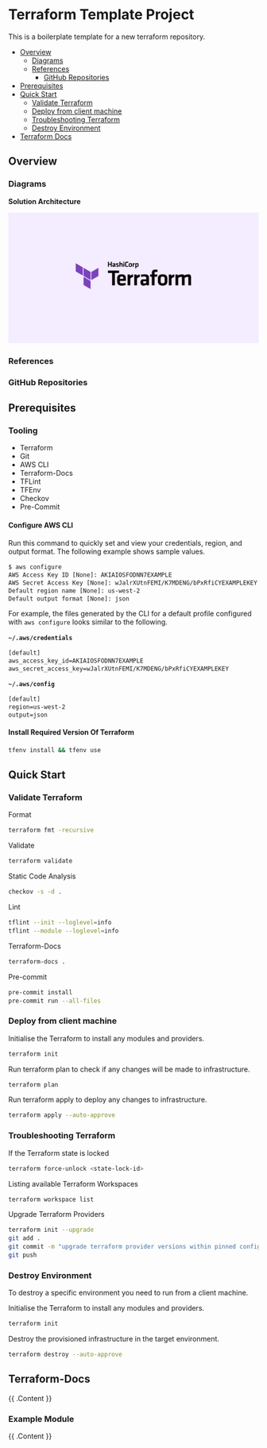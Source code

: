 # Terraform Template Project

This is a boilerplate template for a new terraform repository.

- [Overview](#overview)
  - [Diagrams](#diagrams)
  - [References](#references)
    - [GitHub Repositories](#github-repositories)
- [Prerequisites](#prerequisites)
- [Quick Start](#quick-start)
  - [Validate Terraform](#validate-terraform)
  - [Deploy from client machine](#deploy-from-client-machine)
  - [Troubleshooting Terraform](#troubleshooting-terraform)
  - [Destroy Environment](#destroy-environment)
- [Terraform Docs](#terraform-docs)

## Overview

### Diagrams

**Solution Architecture**

![Example](images/example.png)

### References

### GitHub Repositories

## Prerequisites

### Tooling
- Terraform
- Git
- AWS CLI
- Terraform-Docs
- TFLint
- TFEnv
- Checkov
- Pre-Commit

#### Configure AWS CLI
Run this command to quickly set and view your credentials, region, and output format\. The following example shows sample values\.

```
$ aws configure
AWS Access Key ID [None]: AKIAIOSFODNN7EXAMPLE
AWS Secret Access Key [None]: wJalrXUtnFEMI/K7MDENG/bPxRfiCYEXAMPLEKEY
Default region name [None]: us-west-2
Default output format [None]: json
```

 For example, the files generated by the CLI for a default profile configured with `aws configure` looks similar to the following\.

**`~/.aws/credentials`**

```
[default]
aws_access_key_id=AKIAIOSFODNN7EXAMPLE
aws_secret_access_key=wJalrXUtnFEMI/K7MDENG/bPxRfiCYEXAMPLEKEY
```

**`~/.aws/config`**

```
[default]
region=us-west-2
output=json
```

#### Install Required Version Of Terraform

```bash
tfenv install && tfenv use
```

## Quick Start

### Validate Terraform

Format
```bash
terraform fmt -recursive
```

Validate
```bash
terraform validate
```

Static Code Analysis
```bash
checkov -s -d .
```

Lint
```bash
tflint --init --loglevel=info
tflint --module --loglevel=info
```

Terraform-Docs
```bash
terraform-docs .
```

Pre-commit
```bash
pre-commit install
pre-commit run --all-files
```

### Deploy from client machine

Initialise the Terraform to install any modules and providers.

```bash
terraform init
```

Run terraform plan to check if any changes will be made to infrastructure.

```bash
terraform plan
```

Run terraform apply to deploy any changes to infrastructure.

```bash
terraform apply --auto-approve
```

### Troubleshooting Terraform

If the Terraform state is locked
```bash
terraform force-unlock <state-lock-id>
```

Listing available Terraform Workspaces
```bash
terraform workspace list
```

Upgrade Terraform Providers
```bash
terraform init --upgrade
git add .
git commit -m "upgrade terraform provider versions within pinned config"
git push
```

### Destroy Environment

To destroy a specific environment you need to run from a client machine.

Initialise the Terraform to install any modules and providers.

```bash
terraform init
```

Destroy the provisioned infrastructure in the target environment.

```bash
terraform destroy --auto-approve
```

## Terraform-Docs

<!-- BEGIN_TF_DOCS -->
{{ .Content }}
<!-- END_TF_DOCS -->

### Example Module

<!-- BEGIN_EXAMPLE_DOCS -->
{{ .Content }}
<!-- END_EXAMPLE_DOCS -->